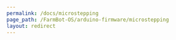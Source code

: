```yaml
---
permalink: /docs/microstepping
page_path: /FarmBot-OS/arduino-firmware/microstepping
layout: redirect
---
```

